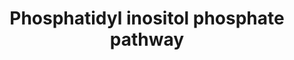 ---
annotations:
- id: PW:0002418
  parent: classic metabolic pathway
  type: Pathway Ontology
  value: phosphoinositide metabolic pathway
- id: PW:0000354
  parent: classic metabolic pathway
  type: Pathway Ontology
  value: glycerophospholipid metabolic pathway
- id: PW:0001307
  parent: classic metabolic pathway
  type: Pathway Ontology
  value: phosphatidylcholine metabolic pathway
authors:
- Conroy lipids
- Eweitz
citedin: ''
communities: []
description: New PIP pathway
last-edited: 2024-07-22
ndex: null
organisms:
- Homo sapiens
redirect_from:
- /index.php/Pathway:WP5411
- /instance/WP5411
- /instance/WP5411_r134418
revision: r134418
schema-jsonld:
- '@context': https://schema.org/
  '@id': https://wikipathways.github.io/pathways/WP5411.html
  '@type': Dataset
  creator:
    '@type': Organization
    name: WikiPathways
  description: New PIP pathway
  keywords:
  - 1,2-diacyl-sn-glycero-3-phospho-(1'-myo-inositol)(PI)
  - DG
  - FIG4
  - INPP4A
  - INPP4B
  - INPP5D
  - INPP5E
  - INPP5K
  - IPMK
  - MTM1
  - MTMR1
  - MTMR2
  - MTMR6
  - MTMR8
  - OCRL
  - PI4K2A
  - PI4K2B
  - PI4KA
  - PI4KB
  - PIK3C2A
  - PIK3C2B
  - PIK3C2G
  - PIK3C3
  - PIK3CA
  - PIK3CB
  - PIK3CD
  - PIK3CG
  - PIKFYVE
  - PIP2[3',5']
  - PIP2[3'4']
  - PIP2[4',5']
  - PIP3[3',4',5']
  - PIP4K2A
  - PIP4K2B
  - PIP4K2C
  - PIP4P1
  - PIP4P2
  - PIP5K1A
  - PIP5K1B
  - PIP5K1C
  - PIP[3']
  - PIP[4']
  - PIP[5']
  - PLCB1
  - PLCB2
  - PLCB3
  - PLCB4
  - PLCD1
  - PLCD3
  - PLCD4
  - PLCE1
  - PLCG1
  - PLCG2
  - PTEN
  - SACM1L
  - TPTE2
  license: CC0
  name: Phosphatidyl inositol phosphate pathway
seo: CreativeWork
title: Phosphatidyl inositol phosphate pathway
wpid: WP5411
---